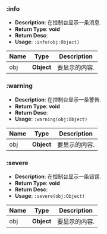 
### :info
+ **Description**:  在控制台显示一条消息.
+ **Return Type**: **void**
+ **Return Desc**: 
+ **Usage**: `:info(obj:Object)`

|Name|Type|Description|
|-|-|-|
|obj|**Object**|要显示的内容.|
### :warning
+ **Description**:  在控制台显示一条警告.
+ **Return Type**: **void**
+ **Return Desc**: 
+ **Usage**: `:warning(obj:Object)`

|Name|Type|Description|
|-|-|-|
|obj|**Object**|要显示的内容.|
### :severe
+ **Description**:  在控制台显示一条错误.
+ **Return Type**: **void**
+ **Return Desc**: 
+ **Usage**: `:severe(obj:Object)`

|Name|Type|Description|
|-|-|-|
|obj|**Object**|要显示的内容.|